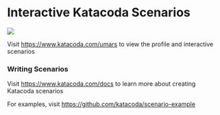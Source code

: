 # Interactive Katacoda Scenarios

[![](http://shields.katacoda.com/katacoda/umars/count.svg)](https://www.katacoda.com/umars "Get your profile on Katacoda.com")

Visit https://www.katacoda.com/umars to view the profile and interactive scenarios

### Writing Scenarios
Visit https://www.katacoda.com/docs to learn more about creating Katacoda scenarios

For examples, visit https://github.com/katacoda/scenario-example
